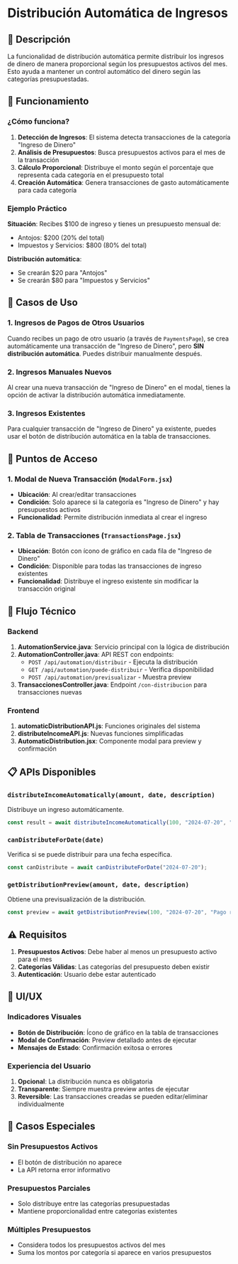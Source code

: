 # Distribución Automática de Ingresos

## 📄 Descripción

La funcionalidad de distribución automática permite distribuir los ingresos de dinero de manera proporcional según los presupuestos activos del mes. Esto ayuda a mantener un control automático del dinero según las categorías presupuestadas.

## 🚀 Funcionamiento

### ¿Cómo funciona?

1. **Detección de Ingresos**: El sistema detecta transacciones de la categoría "Ingreso de Dinero"
2. **Análisis de Presupuestos**: Busca presupuestos activos para el mes de la transacción
3. **Cálculo Proporcional**: Distribuye el monto según el porcentaje que representa cada categoría en el presupuesto total
4. **Creación Automática**: Genera transacciones de gasto automáticamente para cada categoría

### Ejemplo Práctico

**Situación**: Recibes $100 de ingreso y tienes un presupuesto mensual de:
- Antojos: $200 (20% del total)
- Impuestos y Servicios: $800 (80% del total)

**Distribución automática**:
- Se crearán $20 para "Antojos" 
- Se crearán $80 para "Impuestos y Servicios"

## 🔧 Casos de Uso

### 1. Ingresos de Pagos de Otros Usuarios
Cuando recibes un pago de otro usuario (a través de `PaymentsPage`), se crea automáticamente una transacción de "Ingreso de Dinero", pero **SIN distribución automática**. Puedes distribuir manualmente después.

### 2. Ingresos Manuales Nuevos
Al crear una nueva transacción de "Ingreso de Dinero" en el modal, tienes la opción de activar la distribución automática inmediatamente.

### 3. Ingresos Existentes
Para cualquier transacción de "Ingreso de Dinero" ya existente, puedes usar el botón de distribución automática en la tabla de transacciones.

## 🎯 Puntos de Acceso

### 1. Modal de Nueva Transacción (`ModalForm.jsx`)
- **Ubicación**: Al crear/editar transacciones
- **Condición**: Solo aparece si la categoría es "Ingreso de Dinero" y hay presupuestos activos
- **Funcionalidad**: Permite distribución inmediata al crear el ingreso

### 2. Tabla de Transacciones (`TransactionsPage.jsx`)
- **Ubicación**: Botón con ícono de gráfico en cada fila de "Ingreso de Dinero"
- **Condición**: Disponible para todas las transacciones de ingreso existentes
- **Funcionalidad**: Distribuye el ingreso existente sin modificar la transacción original

## 🔄 Flujo Técnico

### Backend
1. **AutomationService.java**: Servicio principal con la lógica de distribución
2. **AutomationController.java**: API REST con endpoints:
   - `POST /api/automation/distribuir` - Ejecuta la distribución
   - `GET /api/automation/puede-distribuir` - Verifica disponibilidad
   - `POST /api/automation/previsualizar` - Muestra preview
3. **TransaccionesController.java**: Endpoint `/con-distribucion` para transacciones nuevas

### Frontend
1. **automaticDistributionAPI.js**: Funciones originales del sistema
2. **distributeIncomeAPI.js**: Nuevas funciones simplificadas
3. **AutomaticDistribution.jsx**: Componente modal para preview y confirmación

## 📋 APIs Disponibles

### `distributeIncomeAutomatically(amount, date, description)`
Distribuye un ingreso automáticamente.
```javascript
const result = await distributeIncomeAutomatically(100, "2024-07-20", "Pago recibido");
```

### `canDistributeForDate(date)`
Verifica si se puede distribuir para una fecha específica.
```javascript
const canDistribute = await canDistributeForDate("2024-07-20");
```

### `getDistributionPreview(amount, date, description)`
Obtiene una previsualización de la distribución.
```javascript
const preview = await getDistributionPreview(100, "2024-07-20", "Pago recibido");
```

## ⚠️ Requisitos

1. **Presupuestos Activos**: Debe haber al menos un presupuesto activo para el mes
2. **Categorías Válidas**: Las categorías del presupuesto deben existir
3. **Autenticación**: Usuario debe estar autenticado

## 🎨 UI/UX

### Indicadores Visuales
- **Botón de Distribución**: Ícono de gráfico en la tabla de transacciones
- **Modal de Confirmación**: Preview detallado antes de ejecutar
- **Mensajes de Estado**: Confirmación exitosa o errores

### Experiencia del Usuario
1. **Opcional**: La distribución nunca es obligatoria
2. **Transparente**: Siempre muestra preview antes de ejecutar
3. **Reversible**: Las transacciones creadas se pueden editar/eliminar individualmente

## 🔮 Casos Especiales

### Sin Presupuestos Activos
- El botón de distribución no aparece
- La API retorna error informativo

### Presupuestos Parciales
- Solo distribuye entre las categorías presupuestadas
- Mantiene proporcionalidad entre categorías existentes

### Múltiples Presupuestos
- Considera todos los presupuestos activos del mes
- Suma los montos por categoría si aparece en varios presupuestos
